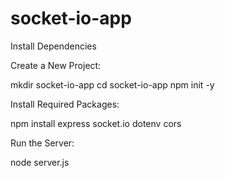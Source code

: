 # socket-io-app

Install Dependencies

Create a New Project:

mkdir socket-io-app
cd socket-io-app
npm init -y

Install Required Packages:

npm install express socket.io dotenv cors

Run the Server:

node server.js
